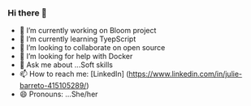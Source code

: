 ### Hi there 👋

<!--
**julieba45/julieba45** is a ✨ _special_ ✨ repository because its `README.md` (this file) appears on your GitHub profile.

Here are some ideas to get you started:

- ⚡ Fun fact: ...
-->

- 🔭 I’m currently working on Bloom project
- 🌱 I’m currently learning TyepScript
- 👯 I’m looking to collaborate on open source
- 🤔 I’m looking for help with Docker
- 💬 Ask me about ...Soft skills
- 📫 How to reach me: [LinkedIn] (https://www.linkedin.com/in/julie-barreto-415105289/)
- 😄 Pronouns: ...She/her 

